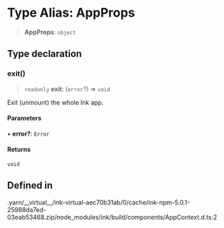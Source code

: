 # Type Alias: AppProps

> **AppProps**: `object`

## Type declaration

### exit()

> `readonly` **exit**: (`error`?) => `void`

Exit (unmount) the whole Ink app.

#### Parameters

• **error?**: `Error`

#### Returns

`void`

## Defined in

.yarn/\_\_virtual\_\_/ink-virtual-aec70b31ab/0/cache/ink-npm-5.0.1-25988da7ed-03eab53468.zip/node\_modules/ink/build/components/AppContext.d.ts:2
